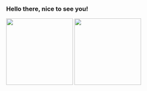 ### Hello there, nice to see you!

<p>
  <img height="180em" src="https://github-readme-stats.vercel.app/api?username=hamptonmoore" />
  <img height="180em" src="https://github-readme-stats-eight-theta.vercel.app/api/top-langs/?username=hamptonmoore&layout=compact&cache=busted" />
</p>
